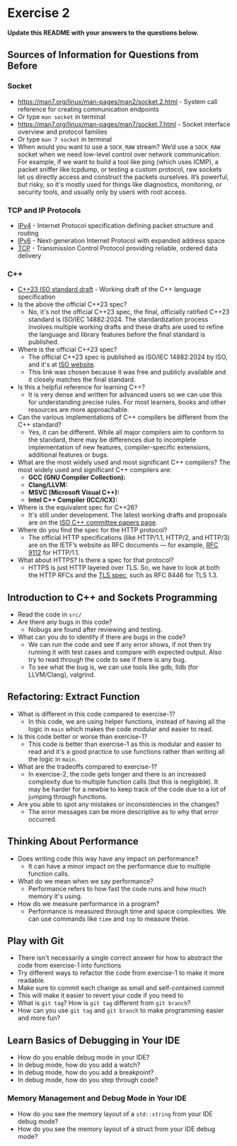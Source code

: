 # Exercise 2

**Update this README with your answers to the questions below.**

## Sources of Information for Questions from Before

### Socket 
- https://man7.org/linux/man-pages/man2/socket.2.html - System call reference
  for creating communication endpoints
- Or type `man socket` in terminal
- https://man7.org/linux/man-pages/man7/socket.7.html - Socket interface 
  overview and protocol families
- Or type `man 7 socket` in terminal
- When would you want to use a `SOCK_RAW` stream?
  We’d use a `SOCK_RAW` socket when we need low-level control over network communication. For example, if we want to build a tool like ping (which uses ICMP), a packet sniffer like tcpdump, or testing a custom protocol, raw sockets let us directly access and construct the packets ourselves. It’s powerful, but risky, so it's mostly used for things like diagnostics, monitoring, or security tools, and usually only by users with root access.

### TCP and IP Protocols
- [IPv4](https://www.rfc-editor.org/info/rfc791) - Internet Protocol 
  specification defining packet structure and routing
- [IPv6](https://www.rfc-editor.org/info/rfc8200) - Next-generation Internet 
  Protocol with expanded address space
- [TCP](https://datatracker.ietf.org/doc/html/rfc9293) - Transmission Control 
  Protocol providing reliable, ordered data delivery
    
### C++
- [C++23 ISO standard draft](https://www.open-std.org/jtc1/sc22/wg21/docs/papers/2023/n4950.pdf) - 
  Working draft of the C++ language specification
- Is the above the official C++23 spec? 
  - No, it's not the official C++23 spec, the final, officially ratified C++23 standard is ISO/IEC 14882:2024. The standardization process involves multiple working drafts and these drafts are used to refine the language and library features before the final standard is published.
- Where is the official C++23 spec?
  - The official C++23 spec is published as ISO/IEC 14882:2024 by ISO, and it's at [ISO website](https://www.iso.org/standard/79358.html).
  - This link was chosen because it was free and publicly available and it closely matches the final standard.
- Is this a helpful reference for learning C++?
  - It is very dense and written for advanced users so we can use this for understanding precise rules. For most learners, books and other resources are more approachable.
- Can the various implementations of C++ compilers be different from the
  C++ standard?
  - Yes, it can be different. While all major compilers aim to conform to the standard, there may be differences due to incomplete implementation of new features, compiler-specific extensions, additional features or bugs.
- What are the most widely used and most significant C++ compilers?
  The most widely used and significant C++ compilers are:
  - **GCC (GNU Compiler Collection):**
  - **Clang/LLVM:**
  - **MSVC (Microsoft Visual C++):**
  - **Intel C++ Compiler (ICC/ICX):**
- Where is the equivalent spec for C++26?
  - It's still under development. The latest working drafts and proposals are on the [ISO C++ committee papers page](https://www.open-std.org/jtc1/sc22/wg21/docs/papers/).
- Where do you find the spec for the HTTP protocol?
  - The official HTTP specifications (like HTTP/1.1, HTTP/2, and HTTP/3) are on the IETF’s website as RFC documents — for example, [RFC 9112](https://datatracker.ietf.org/doc/html/rfc9112) for HTTP/1.1.
- What about HTTPS? Is there a spec for that protocol?
  - HTTPS is just HTTP layered over TLS. So, we have to look at both the HTTP RFCs and the [TLS spec](https://datatracker.ietf.org/doc/html/rfc8446), such as RFC 8446 for TLS 1.3.

## Introduction to C++ and Sockets Programming

- Read the code in `src/`
- Are there any bugs in this code? 
  - Nobugs are found after reviewing and testing.
- What can you do to identify if there are bugs in the code?
  - We can run the code and see if any error shows, if not then try running it with test cases and compare with expected output. Also try to read through the code to see if there is any bug.
  - To see what the bug is, we can use tools like gdb, lldb (for LLVM/Clang), valgrind.

## Refactoring: Extract Function

- What is different in this code compared to exercise-1?
  - In this code, we are using helper functions, instead of having all the logic in `main` which makes the code modular and easier to read.
- Is this code better or worse than exercise-1?
  - This code is better than exercise-1 as this is modular and easier to read and it's a good practice to use functions rather than writing all the logic in `main`.
- What are the tradeoffs compared to exercise-1?
  - In exercise-2, the code gets longer and there is an increased complexity due to multiple function calls (but this is negligible). It may be harder for a newbie to keep track of the code due to a lot of jumping through functions.
- Are you able to spot any mistakes or inconsistencies in the changes?
  - The error messages can be more descriptive as to why that error occurred.

## Thinking About Performance

- Does writing code this way have any impact on performance?
  - It can have a minor impact on the performance due to multiple function calls.
- What do we mean when we say performance?
  - Performance refers to how fast the code runs and how much memory it's using.
- How do we measure performance in a program?
  - Performance is measured through time and space complexities. We can use commands like `time` and `top` to measure these.

## Play with Git

- There isn't necessarily a single correct answer for how to abstract the 
  code from exercise-1 into functions
- Try different ways to refactor the code from exercise-1 to make it more
  readable.
- Make sure to commit each change as small and self-contained commit
- This will make it easier to revert your code if you need to
- What is `git tag`? How is `git tag` different from `git branch`?
- How can you use `git tag` and `git branch` to make programming easier and
  more fun?

## Learn Basics of Debugging in Your IDE

- How do you enable debug mode in your IDE?
- In debug mode, how do you add a watch?
- In debug mode, how do you add a breakpoint?
- In debug mode, how do you step through code?

### Memory Management and Debug Mode in Your IDE

- How do you see the memory layout of a `std::string` from your IDE debug mode?
- How do you see the memory layout of a struct from your IDE debug mode?